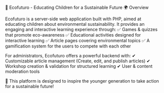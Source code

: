 🌱 Ecofuturo - Educating Children for a Sustainable Future 🌍
Overview

Ecofuturo is a server-side web application built with PHP, aimed at educating children about environmental sustainability. It provides an engaging and interactive learning experience through:
✅ Games & quizzes that promote eco-awareness
✅ Educational activities designed for interactive learning
✅ Article pages covering environmental topics
✅ A gamification system for the users to compete with each other

For administrators, Ecofuturo offers a powerful backend with:
✔ Customizable article management (Create, edit, and publish articles)
✔ Workshop creation & validation for structured learning
✔ User & content moderation tools

🚀 This platform is designed to inspire the younger generation to take action for a sustainable future!
